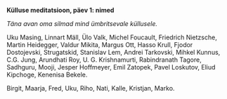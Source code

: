 **Külluse meditatsioon, päev 1: nimed**

*Täna avan oma silmad mind ümbritsevale küllusele.*

Uku Masing, Linnart Mäll, Ülo Valk, Michel Foucault, Friedrich Nietzsche, Martin Heidegger, Valdur Mikita, Margus Ott, Hasso Krull, Fjodor Dostojevski, Strugatskid, Stanislav Lem, Andrei Tarkovski, Mihkel Kunnus, C.G. Jung, Arundhati Roy, U. G. Krishnamurti, Rabindranath Tagore, Sadhguru, Mooji, Jesper Hoffmeyer, Emil Zatopek, Pavel Loskutov, Eliud Kipchoge, Kenenisa Bekele.

Birgit, Maarja, Fred, Uku, Riho, Nati, Kalle, Kristjan, Marko. 
